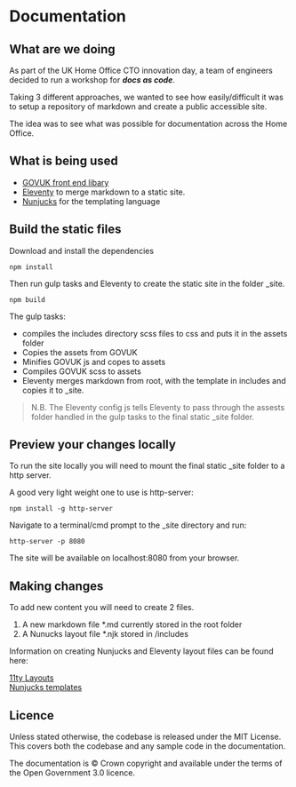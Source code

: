 # Documentation

## What are we doing

As part of the UK Home Office CTO innovation day, a team of engineers decided to run a workshop for ***docs as code***.  

Taking 3 different approaches, we wanted to see how easily/difficult it was to setup a repository of markdown and create a public accessible site.

The idea was to see what was possible for documentation across the Home Office.

## What is being used

- [GOVUK front end libary](https://frontend.design-system.service.gov.uk/)
- [Eleventy](https://www.11ty.dev/) to merge markdown to a static site.
- [Nunjucks](https://mozilla.github.io/nunjucks/) for the templating language

## Build the static files

Download and install the dependencies

```
npm install
```

Then run gulp tasks and Eleventy to create the static site in the folder _site. 

```
npm build
```

The gulp tasks:
- compiles the includes directory scss files to css and puts it in the assets folder
- Copies the assets from GOVUK
- Minifies GOVUK js and copes to assets
- Compiles GOVUK scss to assets
- Eleventy merges markdown from root, with the template in includes and copies it to _site.

> N.B. The Eleventy config js tells Eleventy to pass through the assests folder handled in the gulp tasks to the final static _site folder.

## Preview your changes locally

To run the site locally you will need to mount the final static _site folder to a http server.

A good very light weight one to use is http-server:

```
npm install -g http-server
```

Navigate to a terminal/cmd prompt to the _site directory and run: 

```
http-server -p 8080
```

The site will be available on localhost:8080 from your browser.

## Making changes

To add new content you will need to create 2 files.

1. A new markdown file *.md currently stored in the root folder
2. A Nunucks layout file *.njk stored in /includes

Information on creating Nunjucks and Eleventy layout files can be found here:

[11ty Layouts](https://www.11ty.dev/docs/layouts/)  
[Nunjucks templates](https://mozilla.github.io/nunjucks/templating.html)



## Licence

Unless stated otherwise, the codebase is released under the MIT License. This covers both the codebase and any sample code in the documentation.

The documentation is © Crown copyright and available under the terms of the Open Government 3.0 licence.
